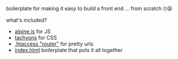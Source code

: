 boilerplate for making it easy to build a front end ... from scratch 🙄😩

what's included?
- [alpine.js](https://github.com/alpinejs/alpine) for JS
- [tachyons](https://tachyons.io/) for CSS
- [.htaccess "router"](https://github.com/hxgf/scratch/blob/master/.htaccess) for pretty urls
- [index.html](https://github.com/hxgf/scratch/blob/master/index.html) boilerplate that puts it all together
